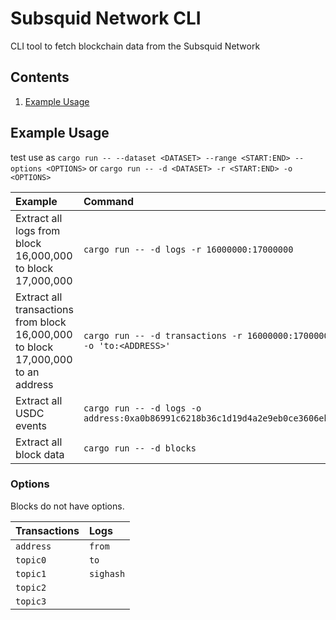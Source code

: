 # Subsquid Network CLI

CLI tool to fetch blockchain data from the Subsquid Network

## Contents

1. [Example Usage](#example-usage)

## Example Usage

test use as `cargo run -- --dataset <DATASET> --range <START:END> --options <OPTIONS>`
or `cargo run -- -d <DATASET> -r <START:END> -o <OPTIONS>`

| Example                                                                          | Command                                                                      |
| :------------------------------------------------------------------------------- | :--------------------------------------------------------------------------- |
| Extract all logs from block 16,000,000 to block 17,000,000                       | `cargo run -- -d logs -r 16000000:17000000`                                  |
| Extract all transactions from block 16,000,000 to block 17,000,000 to an address | `cargo run -- -d transactions -r 16000000:17000000 -o 'to:<ADDRESS>'`        |
| Extract all USDC events                                                          | `cargo run -- -d logs -o address:0xa0b86991c6218b36c1d19d4a2e9eb0ce3606eb48` |
| Extract all block data                                                           | `cargo run -- -d blocks  `                                                   |

### Options

Blocks do not have options.

| Transactions | Logs      |
| :----------- | :-------- |
| `address`    | `from`    |
| `topic0`     | `to`      |
| `topic1`     | `sighash` |
| `topic2`     |           |
| `topic3`     |           |
